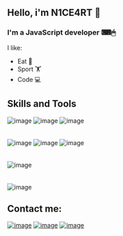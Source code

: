 ## Hello, i'm N1CE4RT 👋
### I'm a JavaScript developer &#9000;&#128433;
 I like:
- Eat 🍔
- Sport 🏋
- Code 💻
## Skills and Tools
![image](https://user-images.githubusercontent.com/68917691/199979258-a445efaf-1245-424b-ad43-fe3ed988c258.png)
![image](https://user-images.githubusercontent.com/68917691/199979361-832aa2c0-58d2-4d0d-8029-3a3254e27692.png)
![image](https://user-images.githubusercontent.com/68917691/199705082-485d1300-43dd-434b-b066-69744586e891.png)
<br />
<br />
<br />
![image](https://user-images.githubusercontent.com/68917691/199704961-bf3e08c8-659e-498a-8959-811e705fda91.png)
![image](https://user-images.githubusercontent.com/68917691/199705975-546124de-12d2-45d8-a8c7-aeebf8f1ba99.png)
![image](https://user-images.githubusercontent.com/68917691/199708216-7b962246-a96b-40d5-9b3f-01f9e2ed1e08.png)
<br />
<br />
<br />
![image](https://user-images.githubusercontent.com/68917691/199980392-8550ecc4-68a0-43ff-8dff-cf1395960e23.png)
<br />
<br />
<br />
![image](https://user-images.githubusercontent.com/68917691/199980063-a2131a0e-18e2-4896-8f54-36e387c07c11.png)



## Contact me:
[![image](https://user-images.githubusercontent.com/68917691/199969819-2ae87939-79f0-45a1-abd3-e8610cf0c081.png)](mailto:nice.lol.1994@gmail.com)
[![image](https://user-images.githubusercontent.com/68917691/199973669-a0954855-fe1f-4262-a531-ec2e26933b75.png)](https://t.me/N1CE4RT)
[![image](https://user-images.githubusercontent.com/68917691/199973534-9fbf128f-fef9-427b-87b1-77f8180a71bf.png)](https://discordid.netlify.app/?id=913459592393019503)
